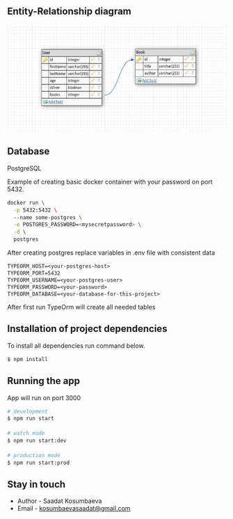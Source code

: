 ## Entity-Relationship diagram 

<img src="src/shared/assets/library_bd_erd.png" alt="ERD">

## Database

PostgreSQL

Example of creating basic docker container with your password on port 5432.

```bash
docker run \
  -p 5432:5432 \ 
  --name some-postgres \
  -e POSTGRES_PASSWORD=<mysecretpassword> \
  -d \
  postgres
```

After creating postgres replace variables in .env file with consistent data
```dotenv
TYPEORM_HOST=<your-postgres-host>
TYPEORM_PORT=5432
TYPEORM_USERNAME=<your-postgres-user>
TYPEORM_PASSWORD=<your-password>
TYPEORM_DATABASE=<your-database-for-this-project>
```
After first run TypeOrm will create all needed tables

## Installation of project dependencies

To install all dependencies run command below.

```bash
$ npm install
```

## Running the app

App will run on port 3000

```bash
# development
$ npm run start

# watch mode
$ npm run start:dev

# production mode
$ npm run start:prod
```

## Stay in touch

- Author - Saadat Kosumbaeva
- Email - kosumbaevasaadat@gmail.com

